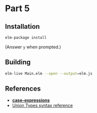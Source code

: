 Part 5
======

## Installation

```bash
elm-package install
```

(Answer `y` when prompted.)


## Building

```bash
elm-live Main.elm --open --output=elm.js
```

## References

* [**case-expressions**](http://elm-lang.org/docs/syntax#conditionals)
* [Union Types syntax reference](http://elm-lang.org/docs/syntax#union-types)
